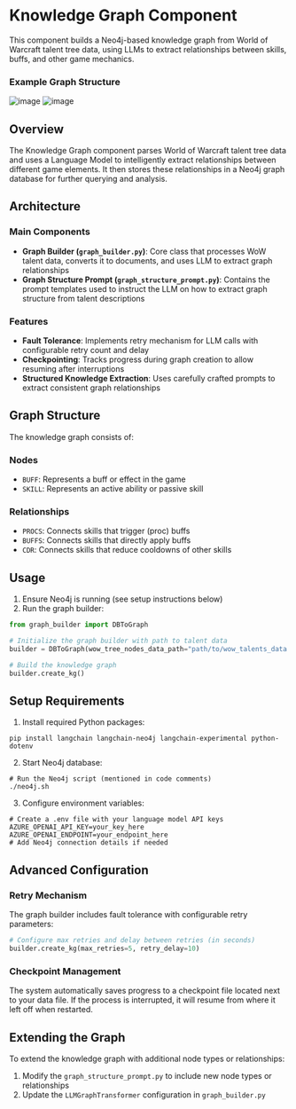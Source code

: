 # Knowledge Graph Component

This component builds a Neo4j-based knowledge graph from World of Warcraft talent tree data, using LLMs to extract relationships between skills, buffs, and other game mechanics.

### Example Graph Structure
![image](https://github.com/user-attachments/assets/7b5a9924-29a5-4dd0-8021-975a0ef8183b)
![image](https://github.com/user-attachments/assets/0bfddaf4-db02-4c75-bc1f-54a44e7c1892)


## Overview

The Knowledge Graph component parses World of Warcraft talent tree data and uses a Language Model to intelligently extract relationships between different game elements. It then stores these relationships in a Neo4j graph database for further querying and analysis.

## Architecture

### Main Components

- **Graph Builder (`graph_builder.py`)**: Core class that processes WoW talent data, converts it to documents, and uses LLM to extract graph relationships
- **Graph Structure Prompt (`graph_structure_prompt.py`)**: Contains the prompt templates used to instruct the LLM on how to extract graph structure from talent descriptions

### Features

- **Fault Tolerance**: Implements retry mechanism for LLM calls with configurable retry count and delay
- **Checkpointing**: Tracks progress during graph creation to allow resuming after interruptions
- **Structured Knowledge Extraction**: Uses carefully crafted prompts to extract consistent graph relationships

## Graph Structure

The knowledge graph consists of:

### Nodes
- `BUFF`: Represents a buff or effect in the game
- `SKILL`: Represents an active ability or passive skill

### Relationships
- `PROCS`: Connects skills that trigger (proc) buffs
- `BUFFS`: Connects skills that directly apply buffs
- `CDR`: Connects skills that reduce cooldowns of other skills

## Usage

1. Ensure Neo4j is running (see setup instructions below)
2. Run the graph builder:

```python
from graph_builder import DBToGraph

# Initialize the graph builder with path to talent data
builder = DBToGraph(wow_tree_nodes_data_path="path/to/wow_talents_data.json")

# Build the knowledge graph
builder.create_kg()
```

## Setup Requirements

1. Install required Python packages:
```
pip install langchain langchain-neo4j langchain-experimental python-dotenv
```

2. Start Neo4j database:
```
# Run the Neo4j script (mentioned in code comments)
./neo4j.sh
```

3. Configure environment variables:
```
# Create a .env file with your language model API keys
AZURE_OPENAI_API_KEY=your_key_here
AZURE_OPENAI_ENDPOINT=your_endpoint_here
# Add Neo4j connection details if needed
```

## Advanced Configuration

### Retry Mechanism

The graph builder includes fault tolerance with configurable retry parameters:

```python
# Configure max retries and delay between retries (in seconds)
builder.create_kg(max_retries=5, retry_delay=10)
```

### Checkpoint Management

The system automatically saves progress to a checkpoint file located next to your data file. If the process is interrupted, it will resume from where it left off when restarted.

## Extending the Graph

To extend the knowledge graph with additional node types or relationships:

1. Modify the `graph_structure_prompt.py` to include new node types or relationships
2. Update the `LLMGraphTransformer` configuration in `graph_builder.py`
